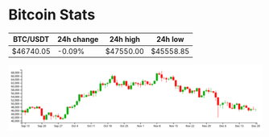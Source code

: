 # Bitcoin Stats

BTC/USDT|24h change|24h high|24h low|
|---|---|---|---|
|$46740.05|-0.09%|$47550.00|$45558.85|

<img src="./chart.svg">
